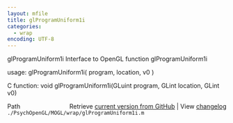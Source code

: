 ```yaml
---
layout: mfile
title: glProgramUniform1i
categories:
  - wrap
encoding: UTF-8
---
```


glProgramUniform1i  Interface to OpenGL function glProgramUniform1i  

usage:  glProgramUniform1i( program, location, v0 )  

C function:  void glProgramUniform1i(GLuint program, GLint location, GLint v0)  


<div class="code_header" style="text-align:right;">
  <span style="float:left;">Path&nbsp;&nbsp;</span> <span class="counter">Retrieve <a href=
  "https://raw.github.com/Psychtoolbox-3/Psychtoolbox-3/beta/./PsychOpenGL/MOGL/wrap/glProgramUniform1i.m">current version from GitHub</a> | View <a href=
  "https://github.com/Psychtoolbox-3/Psychtoolbox-3/commits/beta/./PsychOpenGL/MOGL/wrap/glProgramUniform1i.m">changelog</a></span>
</div>
<div class="code">
  <code>./PsychOpenGL/MOGL/wrap/glProgramUniform1i.m</code>
</div>
